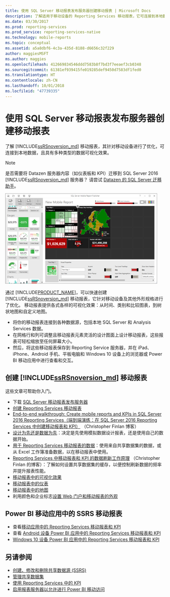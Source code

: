 ```yaml
---
title: 使用 SQL Server 移动报表发布服务器创建移动报表 | Microsoft Docs
description: 了解适用于移动设备的 Reporting Services 移动报表，它可连接到本地数据，且具有多种类型的数据可视化效果。
ms.date: 03/30/2017
ms.prod: reporting-services
ms.prod_service: reporting-services-native
ms.technology: mobile-reports
ms.topic: conceptual
ms.assetid: a5a8dbf6-4c3a-435d-8188-d6656c32f229
author: maggiesMSFT
ms.author: maggies
ms.openlocfilehash: 412669834546ddd7583b8f7bd3f7eeaef3cb0348
ms.sourcegitcommit: 61381ef939415fe019285def9450d7583df1fed0
ms.translationtype: HT
ms.contentlocale: zh-CN
ms.lasthandoff: 10/01/2018
ms.locfileid: "47739335"
---
```

# <a name="create-mobile-reports-with-sql-server-mobile-report-publisher"></a>使用 SQL Server 移动报表发布服务器创建移动报表
了解 [!INCLUDE[ssRSnoversion_md](../../includes/ssrsnoversion-md.md)] 移动报表，其针对移动设备进行了优化，可连接到本地数据，且具有多种类型的数据可视化效果。 

>[!NOTE]
>  是否需要将 Datazen 服务器内容（如仪表板和 KPI）迁移到 SQL Server 2016 [!INCLUDE[ssRSnoversion_md](../../includes/ssrsnoversion-md.md)] 服务器？ 请尝试 [Datazen 的 SQL Server 迁移助手](https://www.microsoft.com/en-us/download/details.aspx?id=53128)。 
 
![SS_MRP_LayoutTabSm](../../reporting-services/media/ss-mrp-layouttabsm.png)  

通过 [!INCLUDE[PRODUCT_NAME](../../includes/ss-mobilereptpub-long.md)]，可以快速创建 [!INCLUDE[ssRSnoversion_md](../../includes/ssrsnoversion-md.md)] 移动报表，它针对移动设备及其他外形规格进行了优化。 移动报表提供各式各样的可视化效果：从时间、类别和比较图表，到树状地图和自定义地图。 

* 将你的移动报表连接到各种数据源，包括本地 SQL Server 和 Analysis Services 数据。 
* 在网格行和列可调整且移动报表元素灵活的设计图面上设计移动报表，这些报表可轻松缩放至任何屏幕大小。 
* 然后，将这些移动报表保存到 Reporting Service 服务器，并在 iPad、iPhone、Android 手机、平板电脑和 Windows 10 设备上的浏览器或 Power BI 移动应用中进行查看和交互。
  
## <a name="create-includessrsnoversionmdincludesssrsnoversion-mdmd--mobile-reports"></a>创建 [!INCLUDE[ssRSnoversion_md](../../includes/ssrsnoversion-md.md)]  移动报表  
  
这些文章可帮助你入门。
-  下载 [SQL Server 移动报表发布服务器](http://go.microsoft.com/fwlink/?LinkID=733527)  
-  [创建 Reporting Services 移动报表](../../reporting-services/mobile-reports/create-a-reporting-services-mobile-report.md)  
-  [End-to-end walkthrough: Create mobile reports and KPIs in SQL Server 2016 Reporting Services（端到端演练：在 SQL Server 2016 Reporting Services 中创建移动报表和 KPI）](http://christopherfinlan.com/2015/12/21/how-to-create-mobile-reports-and-kpis-in-sql-server-reporting-services-2016-an-end-to-end-walkthrough/) （Christopher Finlan 博客）  
- [设计为先还是数据为先](../../reporting-services/mobile-reports/design-first-or-data-first-when-creating-in-reporting-services-mobile-reports.md)：决定是先使用模拟数据设计报表，还是使用自己的数据开始。  
- [用于 Reporting Services 移动报表的数据](../../reporting-services/mobile-reports/data-for-reporting-services-mobile-reports.md)：使用来自共享数据集的数据，或从 Excel 工作簿准备数据，以在移动报表中使用。
- [Reporting Services 中移动报表和 KPI 的数据刷新工作原理](http://christopherfinlan.com/2016/02/10/so-refreshinghow-data-refresh-works-with-mobile-reports-and-kpis-in-reporting-services/) （Christopher Finlan 的博客）：了解如何设置共享数据集的缓存，以便控制刷新数据的频率并提升报表性能。
- [移动报表中的可视化效果](../../reporting-services/mobile-reports/add-visualizations-to-reporting-services-mobile-reports.md)
- [移动报表中的仪表](../../reporting-services/mobile-reports/add-gauges-to-mobile-reports-reporting-services.md)
- [移动报表中的地图](../../reporting-services/mobile-reports/maps-in-reporting-services-mobile-reports.md)
- 利用颜色和企业标志[设置 Web 门户和移动报表的外观](../../reporting-services/branding-the-web-portal.md) 
  
## <a name="ssrs-mobile-reports-in-the-power-bi-mobile-apps"></a>Power BI 移动应用中的 SSRS 移动报表

-  查看[移动应用中的 Reporting Services 移动报表和 KPI](https://powerbi.microsoft.com/documentation/powerbi-mobile-iphone-kpis-mobile-reports)
-  查看 [Android 设备 Power BI 应用中的 Reporting Services 移动报表和 KPI](https://powerbi.microsoft.com/documentation/powerbi-mobile-android-kpis-mobile-reports)
-  [Windows 10 设备 Power BI 应用中的 Reporting Services 移动报表和 KPI](https://powerbi.microsoft.com/documentation/powerbi-mobile-win10-kpis-mobile-reports/)    

## <a name="see-also"></a>另请参阅  
  
-   [创建、修改和删除共享数据源 (SSRS)](../../reporting-services/report-data/create-modify-and-delete-shared-data-sources-ssrs.md)  
-   [管理共享数据集](../../reporting-services/report-data/manage-shared-datasets.md)  
-  [使用 Reporting Services 中的 KPI](../../reporting-services/working-with-kpis-in-reporting-services.md)  
- [启用报表服务器以允许进行 Power BI 移动访问](../../reporting-services/report-server/enable-a-report-server-for-power-bi-mobile-access.md)  

  
  

